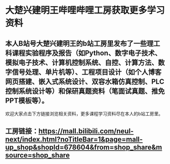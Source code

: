 # 大楚兴建明王哔哩哔哩工房获取更多学习资料
## 本人B站号大楚兴建明王的b站工房里发布了一些理工科课程实验程序及报告（如Python、数字电子技术、模拟电子技术、计算机控制系统、自控、计算方法、数字信号处理、单片机等）、工程项目设计（如个人博客网页搭建、嵌入式系统设计、双容水箱仿真控制、PLC控制系统设计等）和保研真题资料（笔面试真题、推免PPT模板等）。
欢迎大家点击下方链接浏览相关资料，更多课程学习资料尽在本人的b站工房里。
## 工房链接：https://mall.bilibili.com/neul-next/index.html?noTitleBar=1&page=mall-up_shop&shopId=678604&from=shop_share&msource=shop_share
